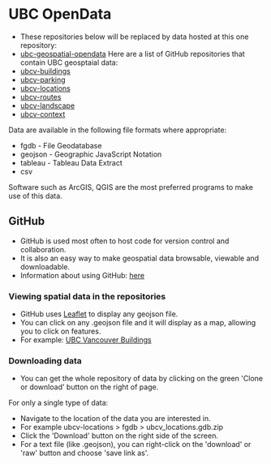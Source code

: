 UBC OpenData
============
* These repositories below will be replaced by data hosted at this one repository:
* [ubc-geospatial-opendata](https://github.com/UBCGeodata/ubc-geospatial-opendata/)
Here are a list of GitHub repositories that contain UBC geosptaial data:
* [ubcv-buildings](https://github.com/UBCGeodata/ubcv-buildings)
* [ubcv-parking](https://github.com/UBCGeodata/ubcv-parking)
* [ubcv-locations](https://github.com/UBCGeodata/ubcv-locations)
* [ubcv-routes](https://github.com/UBCGeodata/ubcv-routes)
* [ubcv-landscape](https://github.com/UBCGeodata/ubcv-landscape)
* [ubcv-context](https://github.com/UBCGeodata/ubcv-context)

Data are available in the following file formats where appropriate:

* fgdb    - File Geodatabase
* geojson - Geographic JavaScript Notation
* tableau - Tableau Data Extract
* csv 

Software such as ArcGIS, QGIS are the most preferred programs to make use of this data. 

GitHub
------
* GitHub is used most often to host code for version control and collaboration. 
* It is also an easy way to make geospatial data browsable, viewable and downloadable.
* Information about using GitHub: [here](https://guides.github.com/activities/hello-world/)

### Viewing spatial data in the repositories
* GitHub uses [Leaflet](http://leafletjs.com/) to display any geojson file.
* You can click on any .geojson file and it will display as a map, allowing you to click on features.
* For example: [UBC Vancouver Buildings](https://github.com/UBCGeodata/ubcv-buildings/blob/master/geojson/ubcv_buildings.geojson)

### Downloading data
* You can get the whole repository of data by clicking on the green 'Clone or download' button on the right of page.

For only a single type of data: 
* Navigate to the location of the data you are interested in.
*  For example  ubcv-locations > fgdb > ubcv_locations.gdb.zip 
* Click the 'Download' button on the right side of the screen.
* For a text file (like .geojson), you can right-click on the 'download' or 'raw' button and choose 'save link as'.
